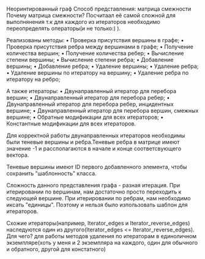 
Неоринтированный граф 
Способ представления: матрица смежности
Почему матрица смежности? Посчитаал её самой сложной для выполнянения т.к для каждого из итераторов необходимо переопределять операторы(и не только:) ).

Реализованы методы:
•	Проверка присутствия вершины в графе;
•	Проверка присутствия ребра между вершинами в графе;
•	Получение количества вершин;
•	Получение количества ребер;
•	Вычисление степени вершины;
•	Вычисление степени ребра;
•	Добавление вершины;
•	Добавление ребра;
•	Удаление вершины;
•	Удаление ребра;
•	Удаление вершины по итератору на вершину;
•	Удаление ребра по итератору на ребро;

А также итераторы:
•	Двунаправленный итератор для перебора вершин;
•	Двунаправленный итератор для перебора ребер;
•	Двунаправленный итератор для перебора ребер, инцидентных вершине;
•	Двунаправленный итератор для перебора вершин, смежных вершине;
•	Обратные модификации для всех итераторов;
•	Константные модификации для всех итераторов.


Для корректной работы двунаправленных итераторов необходимы были теневые вершины и ребра.Теневые ребра в матрице имеют значение -1 и рассполагаются в начале и конце соответсвующего вектора.

Теневые вершины имеют ID первого добавленного элемента, чтобы сохранить "шаблонность" класса.

Сложность данного представления графа - разная итерация. При итерировании по вершинам, нам достаточно просто переходить к следующей вершине. При итерировании по ребрам, нам необходимо иксать "единицы". Поэтому и нельзя было изпользовать шаблон для итераторов.

Схожие итераторы(например, Iterator_edges и Iterator_reverse_edges) наследуются один из другого(Iterator_edges <= Iterator_reverse_edges). Для чего? для работы методов удаления по итераторам в единоличном экземпляре(хоть у меня и 2 экземпляра на каждого, один для обычного и обратного, другой для констатного)



